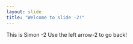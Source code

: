 ```yaml
---
layout: slide
title: "Welcome to slide -2!"
---
```

This is Simon -2
Use the left arrow-2 to go back!
